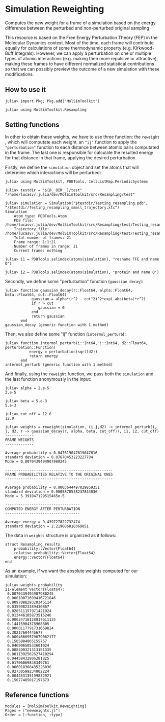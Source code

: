 # Simulation Reweighting

Computes the new weight for a frame of a simulation based on the energy difference between the perturbed and non-perturbed original sampling

This resource is based on the Free Energy Perturbation Theory (FEP) in the Molecular Dynamics context. Most of the time, each frame will contribute equally
for calculations of some thermodynamic property (e.g. Kirkwood-Buff Integrals). However, we can apply a perturbation on one or multiple types of atomic
interactions (e.g. making then more repulsive or attractive), making these frames to have different normalized statistical contributions so that we can 
possibly preview the outcome of a new simulation with these modifications.

## How to use it

```julia-repl
julia> import Pkg; Pkg.add("MolSimToolkit")

julia> using MolSimToolkit.Resampling
```

## Setting functions

In other to obtain these weights, we have to use three function: the ```reweight``` , which will computate each weight, an ```"ij"``` function to apply the 
```"perturbation"``` function to each distance between atomic pairs computated in the frame. The last one is responsible for calculate the resulted energy for that distance in that frame, applying the desired perturbation.

Firstly, we define the ```simulation``` object and set the atoms that will determine which interactions will be perturbed:

```julia-repl
julia> using MolSimToolkit, PDBTools, CellListMap.PeriodicSystems

julia> testdir = "$(@__DIR__)/test"
"/home/lucasv/.julia/dev/MolSimToolkit/src/Resampling/test"

julia> simulation = Simulation("$testdir/Testing_resampling.pdb", "/$testdir/Testing_resampling_small_trajectory.xtc")
Simulation 
    Atom type: PDBTools.Atom
    PDB file: /home/lucasv/.julia/dev/MolSimToolkit/src/Resampling/test/Testing_resampling.pdb
    Trajectory file: /home/lucasv/.julia/dev/MolSimToolkit/src/Resampling/test/Testing_resampling_small_trajectory.xtc
    Total number of frames: 21
    Frame range: 1:1:21
    Number of frames in range: 21
    Current frame: nothing

julia> i1 = PDBTools.selindex(atoms(simulation), "resname TFE and name O")

julia> i2 = PDBTools.selindex(atoms(simulation), "protein and name O")
```

Secondly, we define some "perturbation" function (```gaussian decay```):

```julia-repl
julia> function gaussian_decay(r::Float64, alpha::Float64, beta::Float64, cut::Float64)
            gaussian = alpha*(r^2 - cut^2)^2*exp(-abs(beta)*r^2)
            if r > cut
               gaussian = 0
            end
            return gaussian
       end
gaussian_decay (generic function with 1 method)
```

Then, we also define some "ij" function (```intermol_perturb```):

```julia-repl
julia> function intermol_perturb(i::Int64, j::Int64, d2::Float64, perturbation::Function)
           energy = perturbation(sqrt(d2))
           return energy
       end
intermol_perturb (generic function with 1 method)
```

And finally, using the ```reweight``` function, we pass both the ```simulation``` and the last function anonymously in the input:

```julia-repl
julia> alpha = 2.e-5
2.e-5

julia> beta = 5.e-3
5.e-3

julia> cut_off = 12.0
12.0

julia> weights = reweight(simulation, (i,j,d2) -> intermol_perturb(i, j, d2, r -> gaussian_decay(r, alpha, beta, cut_off)), i1, i2, cut_off)
-------------
FRAME WEIGHTS
-------------

Average probability = 0.047619047619047616
standard deviation = 0.07670453223227784
Mode = 0.0070439494907980245

-------------------------------------------------
FRAME PROBABILITIES RELATIVE TO THE ORIGINAL ONES
-------------------------------------------------

Average probability = 0.0003644497029859351
standard deviation = 0.0005870538237843036
Mode = 5.391047129515465e-5

----------------------------------
COMPUTED ENERGY AFTER PERTURBATION
----------------------------------

Average energy = 9.439727822732474
standard deviation = 2.219086818369851
```

The data in ```weights``` structure is organized as it follows:

```julia-repl
struct Resampling_results
    probability::Vector{Float64}
    relative_probability::Vector{Float64}
    energy::Vector{Float64}
end
```

As an example, if we want the absolute weights computed for our simulation:

```julia-repl
julia> weights.probability
21-element Vector{Float64}:
 0.0070439494907980245
 0.00010071690416721846
 0.009708829320345114
 0.03599823389430867
 0.028511157971421924
 0.013446105873515246
 0.00024718128817611135
 0.14415904378968805
 0.0008117791731669824
 0.30217604446677
 0.00046609570679062177
 0.1505884065155757
 0.04690650533601024
 0.008499321313151335
 0.0011392562627410294
 0.04458432806281825
 0.01706069848349761
 0.006018368435226036
 0.02730599234002224
 0.004453135199832921
 0.15077485017197673
```

## Reference functions

```@autodocs
Modules = [MolSimToolkit.Reweighting]
Pages = ["newweights.jl"]
Order = [:function, :type]
```